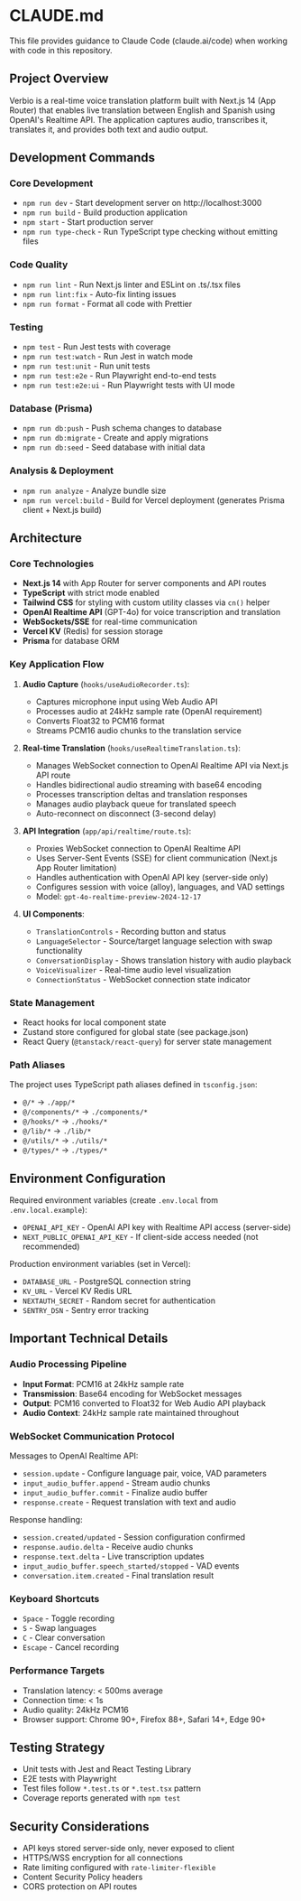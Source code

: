 # CLAUDE.md

This file provides guidance to Claude Code (claude.ai/code) when working with code in this repository.

## Project Overview

Verbio is a real-time voice translation platform built with Next.js 14 (App Router) that enables live translation between English and Spanish using OpenAI's Realtime API. The application captures audio, transcribes it, translates it, and provides both text and audio output.

## Development Commands

### Core Development
- `npm run dev` - Start development server on http://localhost:3000
- `npm run build` - Build production application
- `npm start` - Start production server
- `npm run type-check` - Run TypeScript type checking without emitting files

### Code Quality
- `npm run lint` - Run Next.js linter and ESLint on .ts/.tsx files
- `npm run lint:fix` - Auto-fix linting issues
- `npm run format` - Format all code with Prettier

### Testing
- `npm test` - Run Jest tests with coverage
- `npm run test:watch` - Run Jest in watch mode
- `npm run test:unit` - Run unit tests
- `npm run test:e2e` - Run Playwright end-to-end tests
- `npm run test:e2e:ui` - Run Playwright tests with UI mode

### Database (Prisma)
- `npm run db:push` - Push schema changes to database
- `npm run db:migrate` - Create and apply migrations
- `npm run db:seed` - Seed database with initial data

### Analysis & Deployment
- `npm run analyze` - Analyze bundle size
- `npm run vercel:build` - Build for Vercel deployment (generates Prisma client + Next.js build)

## Architecture

### Core Technologies
- **Next.js 14** with App Router for server components and API routes
- **TypeScript** with strict mode enabled
- **Tailwind CSS** for styling with custom utility classes via `cn()` helper
- **OpenAI Realtime API** (GPT-4o) for voice transcription and translation
- **WebSockets/SSE** for real-time communication
- **Vercel KV** (Redis) for session storage
- **Prisma** for database ORM

### Key Application Flow

1. **Audio Capture** (`hooks/useAudioRecorder.ts`): 
   - Captures microphone input using Web Audio API
   - Processes audio at 24kHz sample rate (OpenAI requirement)
   - Converts Float32 to PCM16 format
   - Streams PCM16 audio chunks to the translation service

2. **Real-time Translation** (`hooks/useRealtimeTranslation.ts`):
   - Manages WebSocket connection to OpenAI Realtime API via Next.js API route
   - Handles bidirectional audio streaming with base64 encoding
   - Processes transcription deltas and translation responses
   - Manages audio playback queue for translated speech
   - Auto-reconnect on disconnect (3-second delay)

3. **API Integration** (`app/api/realtime/route.ts`):
   - Proxies WebSocket connection to OpenAI Realtime API
   - Uses Server-Sent Events (SSE) for client communication (Next.js App Router limitation)
   - Handles authentication with OpenAI API key (server-side only)
   - Configures session with voice (alloy), languages, and VAD settings
   - Model: `gpt-4o-realtime-preview-2024-12-17`

4. **UI Components**:
   - `TranslationControls` - Recording button and status
   - `LanguageSelector` - Source/target language selection with swap functionality
   - `ConversationDisplay` - Shows translation history with audio playback
   - `VoiceVisualizer` - Real-time audio level visualization
   - `ConnectionStatus` - WebSocket connection state indicator

### State Management
- React hooks for local component state
- Zustand store configured for global state (see package.json)
- React Query (`@tanstack/react-query`) for server state management

### Path Aliases
The project uses TypeScript path aliases defined in `tsconfig.json`:
- `@/*` → `./app/*`
- `@/components/*` → `./components/*`
- `@/hooks/*` → `./hooks/*`
- `@/lib/*` → `./lib/*`
- `@/utils/*` → `./utils/*`
- `@/types/*` → `./types/*`

## Environment Configuration

Required environment variables (create `.env.local` from `.env.local.example`):
- `OPENAI_API_KEY` - OpenAI API key with Realtime API access (server-side)
- `NEXT_PUBLIC_OPENAI_API_KEY` - If client-side access needed (not recommended)

Production environment variables (set in Vercel):
- `DATABASE_URL` - PostgreSQL connection string
- `KV_URL` - Vercel KV Redis URL
- `NEXTAUTH_SECRET` - Random secret for authentication
- `SENTRY_DSN` - Sentry error tracking

## Important Technical Details

### Audio Processing Pipeline
- **Input Format**: PCM16 at 24kHz sample rate
- **Transmission**: Base64 encoding for WebSocket messages
- **Output**: PCM16 converted to Float32 for Web Audio API playback
- **Audio Context**: 24kHz sample rate maintained throughout

### WebSocket Communication Protocol
Messages to OpenAI Realtime API:
- `session.update` - Configure language pair, voice, VAD parameters
- `input_audio_buffer.append` - Stream audio chunks
- `input_audio_buffer.commit` - Finalize audio buffer
- `response.create` - Request translation with text and audio

Response handling:
- `session.created/updated` - Session configuration confirmed
- `response.audio.delta` - Receive audio chunks
- `response.text.delta` - Live transcription updates
- `input_audio_buffer.speech_started/stopped` - VAD events
- `conversation.item.created` - Final translation result

### Keyboard Shortcuts
- `Space` - Toggle recording
- `S` - Swap languages
- `C` - Clear conversation
- `Escape` - Cancel recording

### Performance Targets
- Translation latency: < 500ms average
- Connection time: < 1s
- Audio quality: 24kHz PCM16
- Browser support: Chrome 90+, Firefox 88+, Safari 14+, Edge 90+

## Testing Strategy

- Unit tests with Jest and React Testing Library
- E2E tests with Playwright
- Test files follow `*.test.ts` or `*.test.tsx` pattern
- Coverage reports generated with `npm test`

## Security Considerations

- API keys stored server-side only, never exposed to client
- HTTPS/WSS encryption for all connections
- Rate limiting configured with `rate-limiter-flexible`
- Content Security Policy headers
- CORS protection on API routes